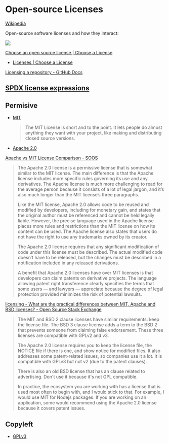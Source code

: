 # Open-source Licenses
[Wikipedia](https://en.wikipedia.org/wiki/Open-source_license)

Open-source software licenses and how they interact:

![](https://upload.wikimedia.org/wikipedia/commons/2/2b/Floss-license-slide-image.svg)

[Choose an open source license | Choose a License](https://choosealicense.com/)
- [Licenses | Choose a License](https://choosealicense.com/licenses/)

[Licensing a repository - GitHub Docs](https://docs.github.com/en/repositories/managing-your-repositorys-settings-and-features/customizing-your-repository/licensing-a-repository)

## [SPDX license expressions](https://spdx.github.io/spdx-spec/v3.0.1/annexes/spdx-license-expressions/)

## Permisive
- [MIT](https://choosealicense.com/licenses/mit/)

  > The MIT License is short and to the point. It lets people do almost anything they want with your project, like making and distributing closed source versions.

- [Apache 2.0](https://choosealicense.com/licenses/apache-2.0/)

[Apache vs MIT License Comparison - SOOS](https://soos.io/apache-vs-mit-license)
> The Apache 2.0 license is a permissive license that is somewhat similar to the MIT license. The main difference is that the Apache license includes more specific rules governing its use and any derivatives. The Apache license is much more challenging to read for the average person because it consists of a lot of legal jargon, and it’s also much longer than the MIT license’s three paragraphs.
> 
> Like the MIT license, Apache 2.0 allows code to be reused and modified by developers, including for monetary gain, and states that the original author must be referenced and cannot be held legally liable. However, the precise language used in the Apache license places more rules and restrictions than the MIT license on how its content can be used. The Apache license also states that users do not have the right to use any trademarks owned by its creator.
>
> The Apache 2.0 license requires that any significant modification of code under this license must be described. The actual modified code doesn’t have to be released, but the changes must be described in a notification included in any released derivations.
>
> A benefit that Apache 2.0 licenses have over MIT licenses is that developers can claim patents on derivative projects. The language allowing patent right transference clearly specifies the terms that some users — and lawyers — appreciate because the degree of legal protection provided minimizes the risk of potential lawsuits.

[licensing - What are the practical differences between MIT, Apache and BSD licenses? - Open Source Stack Exchange](https://opensource.stackexchange.com/questions/11109/what-are-the-practical-differences-between-mit-apache-and-bsd-licenses)
> The MIT and BSD 2 clause licenses have similar requirements: keep the license file. The BSD 3 clause license adds a term to the BSD 2 that prevents someone from claiming false endorsement. These three licenses are compatible with GPLv2 and v3.
> 
> The Apache 2.0 license requires you to keep the license file, the NOTICE file if there is one, and show notice for modified files. It also addresses some patent-related issues, so companies use it a lot. It is compatible with GPLv3 but not v2 (due to the patent clauses).
> 
> There is also an old BSD license that has an clause related to advertising. Don't use it because it's not GPL compatible.
> 
> In practice, the ecosystem you are working with has a license that is used most often to begin with, and I would stick to that. For example, I would use MIT for Nodejs packages. If you are working on an application, some would recommend using the Apache 2.0 license because it covers patent issues.

## Copyleft
- [GPLv3](https://choosealicense.com/licenses/gpl-3.0/)